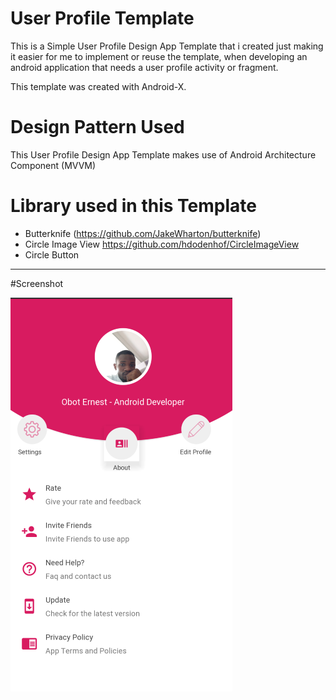 # User Profile Template
 This is a Simple User Profile Design App Template that i created just making it easier for me to implement or reuse the template, when developing an
 android application that needs a user profile activity or fragment. 
 
 This template was created with Android-X.
 
# Design Pattern Used
This User Profile Design App Template makes use of Android Architecture Component (MVVM)
 
# Library used in this Template
- Butterknife (https://github.com/JakeWharton/butterknife)
- Circle Image View https://github.com/hdodenhof/CircleImageView
- Circle Button

***
#Screenshot

![](images/image_design.png)

